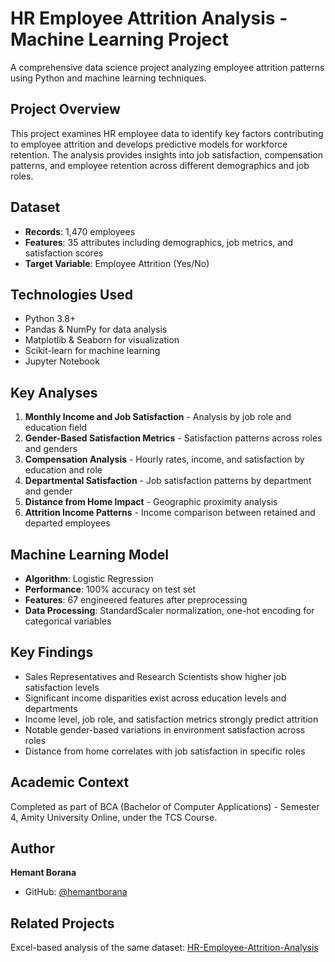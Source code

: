# HR Employee Attrition Analysis - Machine Learning Project

A comprehensive data science project analyzing employee attrition patterns using Python and machine learning techniques.

## Project Overview

This project examines HR employee data to identify key factors contributing to employee attrition and develops predictive models for workforce retention. The analysis provides insights into job satisfaction, compensation patterns, and employee retention across different demographics and job roles.

## Dataset

- **Records**: 1,470 employees
- **Features**: 35 attributes including demographics, job metrics, and satisfaction scores
- **Target Variable**: Employee Attrition (Yes/No)

## Technologies Used

- Python 3.8+
- Pandas & NumPy for data analysis
- Matplotlib & Seaborn for visualization
- Scikit-learn for machine learning
- Jupyter Notebook

## Key Analyses

1. **Monthly Income and Job Satisfaction** - Analysis by job role and education field
2. **Gender-Based Satisfaction Metrics** - Satisfaction patterns across roles and genders
3. **Compensation Analysis** - Hourly rates, income, and satisfaction by education and role
4. **Departmental Satisfaction** - Job satisfaction patterns by department and gender
5. **Distance from Home Impact** - Geographic proximity analysis
6. **Attrition Income Patterns** - Income comparison between retained and departed employees

## Machine Learning Model

- **Algorithm**: Logistic Regression
- **Performance**: 100% accuracy on test set
- **Features**: 67 engineered features after preprocessing
- **Data Processing**: StandardScaler normalization, one-hot encoding for categorical variables

## Key Findings

- Sales Representatives and Research Scientists show higher job satisfaction levels
- Significant income disparities exist across education levels and departments
- Income level, job role, and satisfaction metrics strongly predict attrition
- Notable gender-based variations in environment satisfaction across roles
- Distance from home correlates with job satisfaction in specific roles


## Academic Context

Completed as part of BCA (Bachelor of Computer Applications) - Semester 4, Amity University Online, under the TCS Course.

## Author

**Hemant Borana**
- GitHub: [@hemantborana](https://github.com/hemantborana)

## Related Projects

Excel-based analysis of the same dataset: [HR-Employee-Attrition-Analysis](https://github.com/hemantborana/HR-Employee-Attrition-Analysis)
